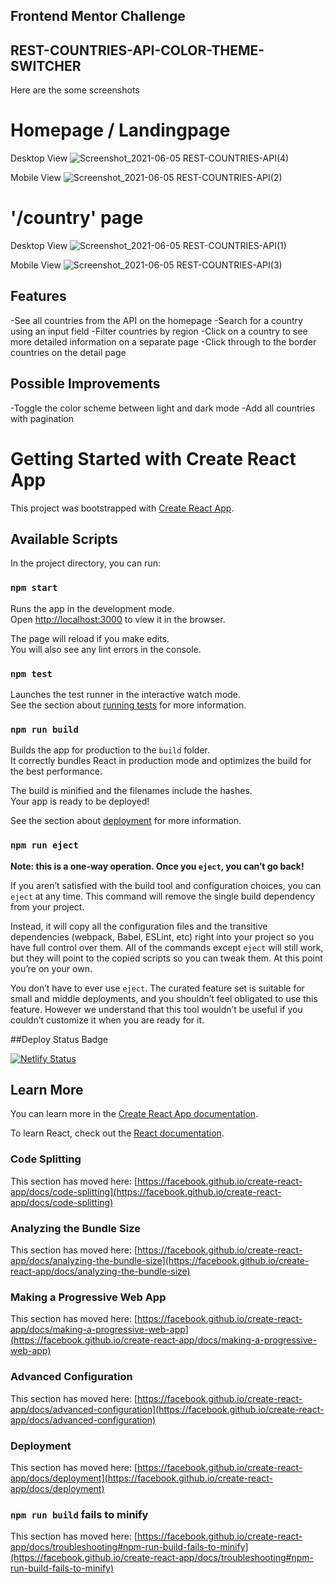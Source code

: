 ## Frontend Mentor Challenge
## REST-COUNTRIES-API-COLOR-THEME-SWITCHER

Here are the some screenshots

# Homepage / Landingpage
  Desktop View
  ![Screenshot_2021-06-05 REST-COUNTRIES-API(4)](https://user-images.githubusercontent.com/30066889/120879104-bc730c00-c5de-11eb-8872-069781a0ed94.png)

  Mobile View
  ![Screenshot_2021-06-05 REST-COUNTRIES-API(2)](https://user-images.githubusercontent.com/30066889/120879138-ea585080-c5de-11eb-96f7-4dd949abbf66.png)

# '/country' page

  Desktop View
  ![Screenshot_2021-06-05 REST-COUNTRIES-API(1)](https://user-images.githubusercontent.com/30066889/120879152-fb08c680-c5de-11eb-82cd-aa48e85e8e1c.png)

  Mobile View
  ![Screenshot_2021-06-05 REST-COUNTRIES-API(3)](https://user-images.githubusercontent.com/30066889/120879161-0d830000-c5df-11eb-8757-ec226d3d1999.png)

## Features

-See all countries from the API on the homepage
-Search for a country using an input field
-Filter countries by region
-Click on a country to see more detailed information on a separate page
-Click through to the border countries on the detail page

## Possible Improvements

-Toggle the color scheme between light and dark mode
-Add all countries with pagination

# Getting Started with Create React App

This project was bootstrapped with [Create React App](https://github.com/facebook/create-react-app).

## Available Scripts

In the project directory, you can run:

### `npm start`

Runs the app in the development mode.\
Open [http://localhost:3000](http://localhost:3000) to view it in the browser.

The page will reload if you make edits.\
You will also see any lint errors in the console.

### `npm test`

Launches the test runner in the interactive watch mode.\
See the section about [running tests](https://facebook.github.io/create-react-app/docs/running-tests) for more information.

### `npm run build`

Builds the app for production to the `build` folder.\
It correctly bundles React in production mode and optimizes the build for the best performance.

The build is minified and the filenames include the hashes.\
Your app is ready to be deployed!

See the section about [deployment](https://facebook.github.io/create-react-app/docs/deployment) for more information.

### `npm run eject`

**Note: this is a one-way operation. Once you `eject`, you can’t go back!**

If you aren’t satisfied with the build tool and configuration choices, you can `eject` at any time. This command will remove the single build dependency from your project.

Instead, it will copy all the configuration files and the transitive dependencies (webpack, Babel, ESLint, etc) right into your project so you have full control over them. All of the commands except `eject` will still work, but they will point to the copied scripts so you can tweak them. At this point you’re on your own.

You don’t have to ever use `eject`. The curated feature set is suitable for small and middle deployments, and you shouldn’t feel obligated to use this feature. However we understand that this tool wouldn’t be useful if you couldn’t customize it when you are ready for it.

##Deploy Status Badge

[![Netlify Status](https://api.netlify.com/api/v1/badges/368d4bb6-aa8e-4f2c-959b-c72d356034f9/deploy-status)](https://app.netlify.com/sites/flamboyant-mayer-63124c/deploys)

## Learn More

You can learn more in the [Create React App documentation](https://facebook.github.io/create-react-app/docs/getting-started).

To learn React, check out the [React documentation](https://reactjs.org/).

### Code Splitting

This section has moved here: [https://facebook.github.io/create-react-app/docs/code-splitting](https://facebook.github.io/create-react-app/docs/code-splitting)

### Analyzing the Bundle Size

This section has moved here: [https://facebook.github.io/create-react-app/docs/analyzing-the-bundle-size](https://facebook.github.io/create-react-app/docs/analyzing-the-bundle-size)

### Making a Progressive Web App

This section has moved here: [https://facebook.github.io/create-react-app/docs/making-a-progressive-web-app](https://facebook.github.io/create-react-app/docs/making-a-progressive-web-app)

### Advanced Configuration

This section has moved here: [https://facebook.github.io/create-react-app/docs/advanced-configuration](https://facebook.github.io/create-react-app/docs/advanced-configuration)

### Deployment

This section has moved here: [https://facebook.github.io/create-react-app/docs/deployment](https://facebook.github.io/create-react-app/docs/deployment)

### `npm run build` fails to minify

This section has moved here: [https://facebook.github.io/create-react-app/docs/troubleshooting#npm-run-build-fails-to-minify](https://facebook.github.io/create-react-app/docs/troubleshooting#npm-run-build-fails-to-minify)
